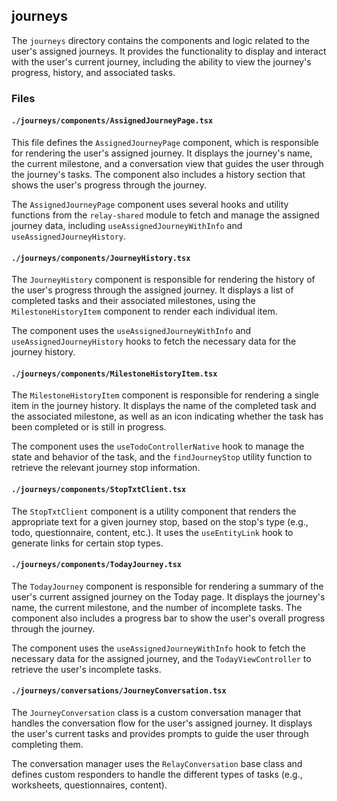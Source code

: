 ## journeys

The `journeys` directory contains the components and logic related to the user's assigned journeys. It provides the functionality to display and interact with the user's current journey, including the ability to view the journey's progress, history, and associated tasks.

### Files

#### `./journeys/components/AssignedJourneyPage.tsx`

This file defines the `AssignedJourneyPage` component, which is responsible for rendering the user's assigned journey. It displays the journey's name, the current milestone, and a conversation view that guides the user through the journey's tasks. The component also includes a history section that shows the user's progress through the journey.

The `AssignedJourneyPage` component uses several hooks and utility functions from the `relay-shared` module to fetch and manage the assigned journey data, including `useAssignedJourneyWithInfo` and `useAssignedJourneyHistory`.

#### `./journeys/components/JourneyHistory.tsx`

The `JourneyHistory` component is responsible for rendering the history of the user's progress through the assigned journey. It displays a list of completed tasks and their associated milestones, using the `MilestoneHistoryItem` component to render each individual item.

The component uses the `useAssignedJourneyWithInfo` and `useAssignedJourneyHistory` hooks to fetch the necessary data for the journey history.

#### `./journeys/components/MilestoneHistoryItem.tsx`

The `MilestoneHistoryItem` component is responsible for rendering a single item in the journey history. It displays the name of the completed task and the associated milestone, as well as an icon indicating whether the task has been completed or is still in progress.

The component uses the `useTodoControllerNative` hook to manage the state and behavior of the task, and the `findJourneyStop` utility function to retrieve the relevant journey stop information.

#### `./journeys/components/StopTxtClient.tsx`

The `StopTxtClient` component is a utility component that renders the appropriate text for a given journey stop, based on the stop's type (e.g., todo, questionnaire, content, etc.). It uses the `useEntityLink` hook to generate links for certain stop types.

#### `./journeys/components/TodayJourney.tsx`

The `TodayJourney` component is responsible for rendering a summary of the user's current assigned journey on the Today page. It displays the journey's name, the current milestone, and the number of incomplete tasks. The component also includes a progress bar to show the user's overall progress through the journey.

The component uses the `useAssignedJourneyWithInfo` hook to fetch the necessary data for the assigned journey, and the `TodayViewController` to retrieve the user's incomplete tasks.

#### `./journeys/conversations/JourneyConversation.tsx`

The `JourneyConversation` class is a custom conversation manager that handles the conversation flow for the user's assigned journey. It displays the user's current tasks and provides prompts to guide the user through completing them.

The conversation manager uses the `RelayConversation` base class and defines custom responders to handle the different types of tasks (e.g., worksheets, questionnaires, content).